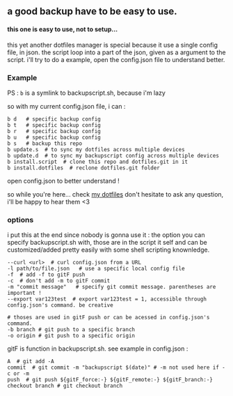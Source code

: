 <h2>a good backup have to be easy to use.</h2>
<h4>this one is easy to use, not to setup...</h4>

this yet another dotfiles manager is special because it use a single config file, in json.
the script loop into a part of the json, given as a argument to the script.
i'll try to do a example, open the config.json file to understand better.

<h3>Example</h3>

PS : ```b``` is a symlink to backupscript.sh, because i'm lazy

so with my current config.json file, i can : 
```shell
b d   # specific backup config
b t   # specific backup config
b r   # specific backup config
b u   # specific backup config
b s   # backup this repo
b update.s  # to sync my dotfiles across multiple devices
b update.d  # to sync my backupscript config across multiple devices
b install.script  # clone this repo and dotfiles.git in it
b install.dotfiles  # reclone dotfiles.git folder
```
open config.json to better understand !

so while you're here... check [my dotfiles](github.com/mirsella/dotfiles)
don't hesitate to ask any question, i'll be happy to hear them <3

<h3>options</h3>

i put this at the end since nobody is gonna use it : 
the option you can specify backupscript.sh with, those are in the script it self and can be customized/added pretty easily with some shell scripting knownledge.
```
--curl <url>  # curl config.json from a URL
-l path/to/file.json   # use a specific local config file
-f  # add -f to gitF push
-c  # don't add -m to gitF commit
-m "commit message"   # specify git commit message. parentheses are important !
--export var123test  # export var123test = 1, accessible through config.json's command. be creative

# thoses are used in gitF push or can be acessed in config.json's command.
-b branch # git push to a specific branch
-o origin # git push to a specific origin
```

gitF is function in backupscript.sh. see example in config.json :
```
A  # git add -A
commit  # git commit -m "backupscript $(date)" # -m not used here if -c or -m
push  # git push ${gitF_force:-} ${gitF_remote:-} ${gitF_branch:-} 
checkout branch # git checkout branch
```
